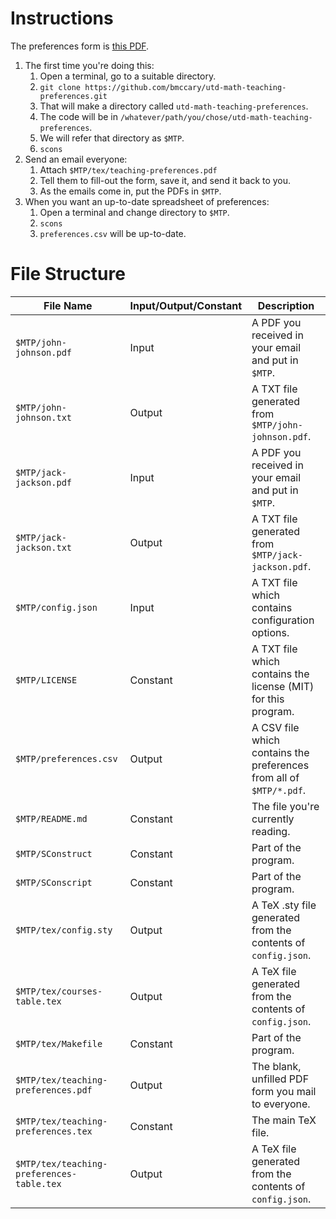 # Instructions

The preferences form is [this PDF](https://bmccary.github.io/utd-math-teaching-preferences/teaching-preferences.pdf).

1. The first time you're doing this:
    1. Open a terminal, go to a suitable directory.
    1. `git clone https://github.com/bmccary/utd-math-teaching-preferences.git`
    1. That will make a directory called `utd-math-teaching-preferences`.
    1. The code will be in `/whatever/path/you/chose/utd-math-teaching-preferences`. 
    1. We will refer that directory as `$MTP`.
    1. `scons` 
1. Send an email everyone:
    1. Attach `$MTP/tex/teaching-preferences.pdf`
    1. Tell them to fill-out the form, save it, and send it back to you.
    1. As the emails come in, put the PDFs in `$MTP`.
1. When you want an up-to-date spreadsheet of preferences:
    1. Open a terminal and change directory to `$MTP`.
    1. `scons`
    1. `preferences.csv` will be up-to-date.

# File Structure

| File Name | Input/Output/Constant | Description |
| --- | --- | --- |
| `$MTP/john-johnson.pdf` | Input | A PDF you received in your email and put in `$MTP`. |
| `$MTP/john-johnson.txt` | Output | A TXT file generated from `$MTP/john-johnson.pdf`. |
| `$MTP/jack-jackson.pdf` | Input | A PDF you received in your email and put in `$MTP`. |
| `$MTP/jack-jackson.txt` | Output | A TXT file generated from `$MTP/jack-jackson.pdf`. |
| `$MTP/config.json` | Input | A TXT file which contains configuration options. |
| `$MTP/LICENSE` | Constant | A TXT file which contains the license (MIT) for this program. |
| `$MTP/preferences.csv` | Output | A CSV file which contains the preferences from all of `$MTP/*.pdf`. |
| `$MTP/README.md` | Constant | The file you're currently reading. |
| `$MTP/SConstruct` | Constant | Part of the program. |
| `$MTP/SConscript` | Constant | Part of the program. |
| `$MTP/tex/config.sty` | Output | A TeX .sty file generated from the contents of `config.json`. |
| `$MTP/tex/courses-table.tex` | Output | A TeX file generated from the contents of `config.json`. |
| `$MTP/tex/Makefile` | Constant | Part of the program. |
| `$MTP/tex/teaching-preferences.pdf` | Output | The blank, unfilled PDF form you mail to everyone. |
| `$MTP/tex/teaching-preferences.tex` | Constant | The main TeX file. |
| `$MTP/tex/teaching-preferences-table.tex` | Output | A TeX file generated from the contents of `config.json`. |

